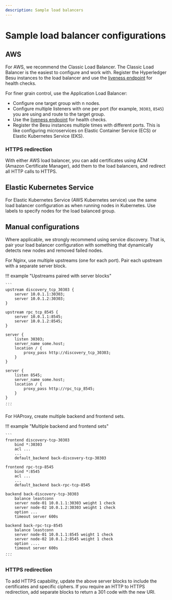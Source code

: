 ```yaml
---
description: Sample load balancers
---
```


# Sample load balancer configurations

## AWS

For AWS, we recommend the Classic Load Balancer. The Classic Load Balancer is the easiest to
configure and work with. Register the Hyperledger Besu instances to the load balancer and use the
[liveness endpoint](../../../../public-networks/how-to/use-besu-api/json-rpc.md#readiness-and-liveness-endpoints) for
health checks.

For finer grain control, use the Application Load Balancer:

* Configure one target group with n nodes.
* Configure multiple listeners with one per port (for example, `30303`, `8545`) you are using and
  route to the target group.
* Use the
  [liveness endpoint](../../../../public-networks/how-to/use-besu-api/json-rpc.md#readiness-and-liveness-endpoints)
  for health checks.
* Register the Besu instances multiple times with different ports. This is like configuring
  microservices on Elastic Container Service (ECS) or Elastic Kubernetes Service (EKS).

### HTTPS redirection

With either AWS load balancer, you can add certificates using ACM (Amazon Certificate Manager),
add them to the load balancers, and redirect all HTTP calls to HTTPS.

## Elastic Kubernetes Service

For Elastic Kubernetes Service (AWS Kubernetes service) use the same load balancer configuration as
when running nodes in Kubernetes. Use labels to specify nodes for the load balanced group.

## Manual configurations

Where applicable, we strongly recommend using service discovery. That is, pair your load balancer
configuration with something that dynamically detects new nodes and removed failed nodes.

For Nginx, use multiple upstreams (one for each port). Pair each upstream with a separate server
block.

!!! example "Upstreams paired with server blocks"

    ```
    upstream discovery_tcp_30303 {
        server 10.0.1.1:30303;
        server 10.0.1.2:30303;
    }

    upstream rpc_tcp_8545 {
        server 10.0.1.1:8545;
        server 10.0.1.2:8545;
    }

    server {
        listen 30303;
        server_name some.host;
        location / {
            proxy_pass http://discovery_tcp_30303;
        }
    }

    server {
        listen 8545;
        server_name some.host;
        location / {
            proxy_pass http://rpc_tcp_8545;
        }
    }
    ...
    ```

For HAProxy, create multiple backend and frontend sets.

!!! example "Multiple backend and frontend sets"

    ```
    frontend discovery-tcp-30303
        bind *:30303
        acl ...
        ...
        default_backend back-discovery-tcp-30303

    frontend rpc-tcp-8545
        bind *:8545
        acl ...
        ...
        default_backend back-rpc-tcp-8545

    backend back-discovery-tcp-30303
        balance leastconn
        server node-01 10.0.1.1:30303 weight 1 check
        server node-02 10.0.1.2:30303 weight 1 check
        option ...
        timeout server 600s

    backend back-rpc-tcp-8545
        balance leastconn
        server node-01 10.0.1.1:8545 weight 1 check
        server node-02 10.0.1.2:8545 weight 1 check
        option ....
        timeout server 600s
    ...
    ```

### HTTPS redirection

To add HTTPS capability, update the above server blocks to include the certificates and specific
ciphers. If you require an HTTP to HTTPS redirection, add separate blocks to return a 301 code with
the new URI.
